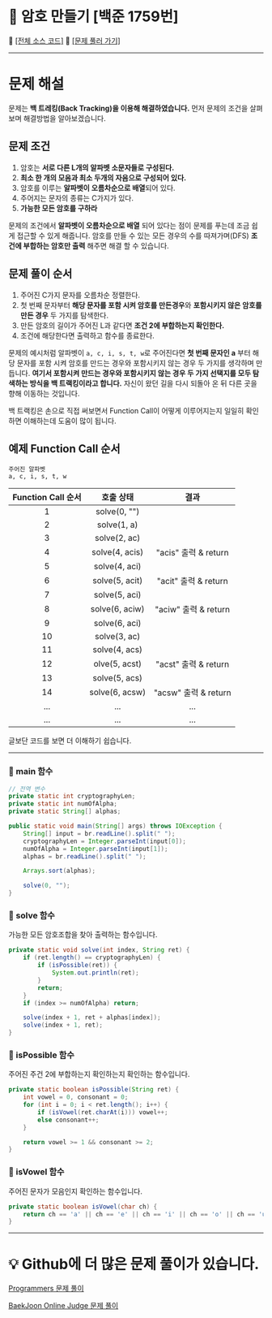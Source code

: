 # :page_facing_up: 암호 만들기 [백준 1759번]

:link: [[전체 소스 코드]](https://github.com/seungrokoh/Beakjoon_OnlineJudge/blob/master/%231759/1759.java)
:link: [[문제 풀러 가기]](https://www.acmicpc.net/problem/1759)
***
# __문제 해설__

문제는 **백 트레킹(Back Tracking)을 이용해 해결하였습니다.** 먼저 문제의 조건을 살펴보며 해결방법을 알아보겠습니다.

## __문제 조건__

1. 암호는 **서로 다른 L개의 알파벳 소문자들로 구성된다.**
2. **최소 한 개의 모음과 최소 두개의 자음으로 구성되어 있다.**
3. 암호를 이루는 **알파벳이 오름차순으로 배열**되어 있다.
4. 주어지는 문자의 종류는 C가지가 있다.
5. **가능한 모든 암호를 구하라**

문제의 조건에서 **알파벳이 오름차순으로 배열** 되어 있다는 점이 문제를 푸는데 조금 쉽게 접근할 수 있게 해줍니다. 암호를 만들 수 있는 모든 경우의 수를 따져가며(DFS) **조건에 부합하는 암호만 출력** 해주면 해결 할 수 있습니다.

## __문제 풀이 순서__

1. 주어진 C가지 문자를 오름차순 정렬한다.
2. 첫 번째 문자부터 **해당 문자를 포함 시켜 암호를 만든경우**와 **포함시키지 않은 암호를 만든 경우** 두 가지를 탐색한다.
3. 만든 암호의 길이가 주어진 L과 같다면 **조건 2에 부합하는지 확인한다.**
4. 조건에 해당한다면 출력하고 함수를 종료한다.

문제의 예시처럼 알파벳이 `a, c, i, s, t, w`로 주어진다면 **첫 번째 문자인 a** 부터 해당 문자를 포함 시켜 암호를 만드는 경우와 포함시키지 않는 경우 두 가지를 생각하며 만듭니다. **여기서 포함시켜 만드는 경우와 포함시키지 않는 경우 두 가지 선택지를 모두 탐색하는 방식을 백 트랙킹이라고 합니다.** 자신이 왔던 길을 다시 되돌아 온 뒤 다른 곳을 향해 이동하는 것입니다.

백 트랙킹은 손으로 직접 써보면서 Function Call이 어떻게 이루어지는지 일일히 확인하면 이해하는데 도움이 많이 됩니다.


## __예제 Function Call 순서__

    주어진 알파벳
    a, c, i, s, t, w

|Function Call 순서|호출 상태|결과|
|:---:|:---:|:---:|
|1|solve(0, "")||
|2|solve(1, a)||
|3|solve(2, ac)||
|4|solve(4, acis)|"acis" 출력 & return|
|5|solve(4, aci)||
|6|solve(5, acit)|"acit" 출력 & return|
|7|solve(5, aci)||
|8|solve(6, aciw)|"aciw" 출력 & return|
|9|solve(6, aci)||
|10|solve(3, ac)||
|11|solve(4, acs)||
|12|olve(5, acst)|"acst" 출력 & return|
|13|solve(5, acs)||
|14|solve(6, acsw)|"acsw" 출력 & return|
|...|...|...|
|...|...|...|

글보단 코드를 보면 더 이해하기 쉽습니다.
***
### __:seedling: main 함수__

```java
// 전역 변수
private static int cryptographyLen;
private static int numOfAlpha;
private static String[] alphas;

public static void main(String[] args) throws IOException {
    String[] input = br.readLine().split(" ");
    cryptographyLen = Integer.parseInt(input[0]);
    numOfAlpha = Integer.parseInt(input[1]);
    alphas = br.readLine().split(" ");

    Arrays.sort(alphas);

    solve(0, "");
}
```

### __:seedling: solve 함수__
가능한 모든 암호조합을 찾아 출력하는 함수입니다.
```java
private static void solve(int index, String ret) {
    if (ret.length() == cryptographyLen) {
        if (isPossible(ret)) {
            System.out.println(ret);
        }
        return;
    }
    if (index >= numOfAlpha) return;

    solve(index + 1, ret + alphas[index]);
    solve(index + 1, ret);
}
```

### __:seedling: isPossible 함수__
주어진 주건 2에 부합하는지 확인하는지 확인하는 함수입니다.
```java
private static boolean isPossible(String ret) {
    int vowel = 0, consonant = 0;
    for (int i = 0; i < ret.length(); i++) {
        if (isVowel(ret.charAt(i))) vowel++;
        else consonant++;
    }

    return vowel >= 1 && consonant >= 2;
}
```

### __:seedling: isVowel 함수__
주어진 문자가 모음인지 확인하는 함수입니다.
```java
private static boolean isVowel(char ch) {
    return ch == 'a' || ch == 'e' || ch == 'i' || ch == 'o' || ch == 'u';
}
```

***
# __:bulb: Github에 더 많은 문제 풀이가 있습니다.__
[Programmers 문제 풀이 ](https://github.com/seungrokoh/TIL/Algorithm)

[BaekJoon Online Judge 문제 풀이](https://github.com/seungrokoh/Beakjoon_OnlineJudge)
